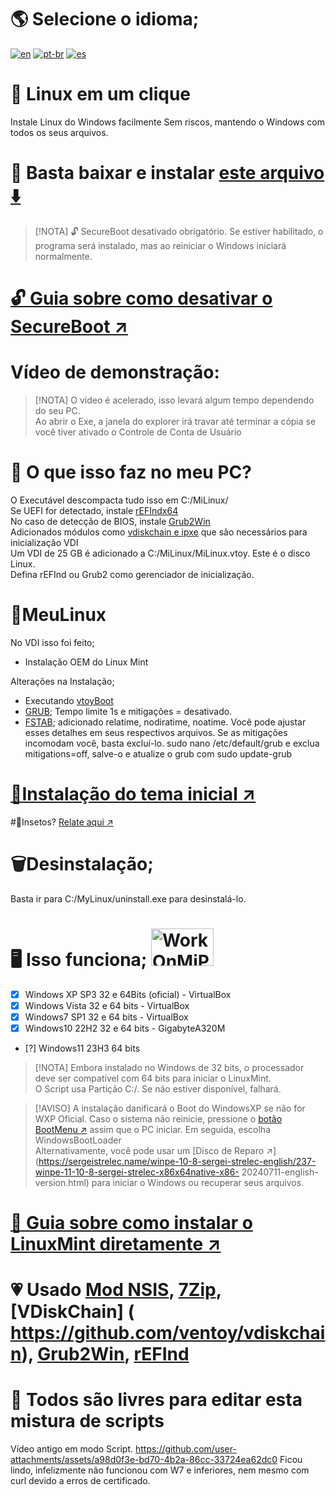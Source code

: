 # 🌎 Selecione o idioma;
[![en](https://img.shields.io/badge/English-en-red.svg)](README.md)
[![pt-br](https://img.shields.io/badge/Português-pt--br-green.svg)](README.pt-br.md)
[![es](https://img.shields.io/badge/Espa%C3%B1ol-es-yellow.svg)](README.es-419.md)

# 🐧 Linux em um clique
Instale Linux do Windows facilmente
Sem riscos, mantendo o Windows com todos os seus arquivos.

# 💾 Basta baixar e instalar [este arquivo ⬇️](https://master.dl.sourceforge.net/project/linuxoneclick/MiLinuxVDI.exe?viasf=1)

>[!NOTA]
> 🔓 SecureBoot desativado obrigatório. Se estiver habilitado, o programa será instalado, mas ao reiniciar o Windows iniciará normalmente.
# [🔓 Guia sobre como desativar o SecureBoot ↗️](Guides/SecureBoot.md)

# Vídeo de demonstração:
>[!NOTA]
> O vídeo é acelerado, isso levará algum tempo dependendo do seu PC.<br>
> Ao abrir o Exe, a janela do explorer irá travar até terminar a cópia se você tiver ativado o Controle de Conta de Usuário


# 🤨 O que isso faz no meu PC?
O Executável descompacta tudo isso em C:/MiLinux/ <br>
Se UEFI for detectado, instale [rEFIndx64](https://www.rodsbooks.com/refind/) <br>
No caso de detecção de BIOS, instale [Grub2Win](https://sourceforge.net/projects/grub2win/) <br>
Adicionados módulos como [vdiskchain e ipxe](https://github.com/ventoy/vdiskchain) que são necessários para inicialização VDI <br>
Um VDI de 25 GB é adicionado a C:/MiLinux/MiLinux.vtoy. Este é o disco Linux. <br>
Defina rEFInd ou Grub2 como gerenciador de inicialização. <br>

# 🐧MeuLinux
No VDI isso foi feito;
* Instalação OEM do Linux Mint

Alterações na Instalação;
* Executando [vtoyBoot](https://github.com/ventoy/vtoyboot)
* [GRUB](https://es.wikipedia.org/wiki/GNU_GRUB); Tempo limite 1s e mitigações = desativado.
* [FSTAB](https://es.wikipedia.org/wiki/Fstab); adicionado relatime, nodiratime, noatime.
Você pode ajustar esses detalhes em seus respectivos arquivos.
Se as mitigações incomodam você, basta excluí-lo. sudo nano /etc/default/grub e exclua mitigations=off, salve-o e atualize o grub com sudo update-grub

# [🌄Instalação do tema inicial ↗️](Guides/Themes.md)

#💢Insetos? [Relate aqui ↗️](https://github.com/weskerty/LinuxOneClick/issues/new)

# 🗑️Desinstalação;
Basta ir para C:/MyLinux/uninstall.exe para desinstalá-lo.

# 🖥️ Isso funciona; <img src="https://github.com/user-attachments/assets/8ff47ebe-780f-4d4b-894f-779c0887d844" alt="WorkOnMiPCGG" width="100" height="60"/>

- [x] Windows XP SP3 32 e 64Bits (oficial) - VirtualBox
- [x] Windows Vista 32 e 64 bits - VirtualBox
- [x] Windows7 SP1 32 e 64 bits - VirtualBox
- [x] Windows10 22H2 32 e 64 bits - GigabyteA320M
- [?] Windows11 23H3 64 bits

>[!NOTA]
> Embora instalado no Windows de 32 bits, o processador deve ser compatível com 64 bits para iniciar o LinuxMint. <br>
> O Script usa Partição C:/. Se não estiver disponível, falhará. <br>

> [!AVISO]
> A instalação danificará o Boot do WindowsXP se não for WXP Oficial.
> Caso o sistema não reinicie, pressione o [botão BootMenu ↗️](Guides/BootMenu.md) assim que o PC iniciar. Em seguida, escolha WindowsBootLoader<br>
> Alternativamente, você pode usar um [Disco de Reparo ↗️](https://sergeistrelec.name/winpe-10-8-sergei-strelec-english/237-winpe-11-10-8-sergei-strelec-x86x64native-x86- 20240711-english-version.html) para iniciar o Windows ou recuperar seus arquivos.
# [💽 Guia sobre como instalar o LinuxMint diretamente ↗️](Guides/LinuxInstall.md)

# 💗 Usado [Mod NSIS](https://sourceforge.net/projects/nsisbi/files/nsisbi3.04.1/), [7Zip](https://7zip-es.updatestar.com/), [VDiskChain] ( https://github.com/ventoy/vdiskchain), [Grub2Win](https://sourceforge.net/projects/grub2win/files/), [rEFInd](https://www.rodsbooks.com/refind/ )

# 📝 Todos são livres para editar esta mistura de scripts

Vídeo antigo em modo Script.
https://github.com/user-attachments/assets/a98d0f3e-bd70-4b2a-86cc-33724ea62dc0
Ficou lindo, infelizmente não funcionou com W7 e inferiores, nem mesmo com curl devido a erros de certificado.
